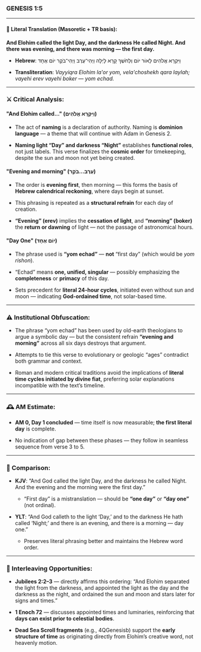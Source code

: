 ### **GENESIS 1:5**

---

#### 📜 Literal Translation (Masoretic + TR basis):

**And Elohim called the light Day, and the darkness He called Night. And there was evening, and there was morning — the first day.**

- **Hebrew**: וַיִּקְרָא אֱלֹהִים לָאוֹר יוֹם וְלַחֹשֶׁךְ קָרָא לָיְלָה וַיְהִי־עֶרֶב וַיְהִי־בֹקֶר יוֹם אֶחָד
    
- **Transliteration**: _Vayyiqra Elohim la'or yom, vela'choshekh qara laylah; vayehi erev vayehi boker — yom echad._
    

---

### ⚔️ Critical Analysis:

#### **"And Elohim called..." (וַיִּקְרָא אֱלֹהִים)**

- The act of **naming** is a declaration of authority. Naming is **dominion language** — a theme that will continue with Adam in Genesis 2.
    
- **Naming light “Day” and darkness “Night”** establishes **functional roles**, not just labels. This verse finalizes the **cosmic order** for timekeeping, despite the sun and moon not yet being created.
    

#### **"Evening and morning" (עֶרֶב...בֹקֶר)**

- The order is **evening first**, then morning — this forms the basis of **Hebrew calendrical reckoning**, where days begin at sunset.
    
- This phrasing is repeated as a **structural refrain** for each day of creation.
    
- **“Evening” (erev)** implies the **cessation of light**, and **“morning” (boker)** the **return or dawning** of light — not the passage of astronomical hours.
    

#### **"Day One" (יוֹם אֶחָד)**

- The phrase used is **“yom echad”** — **not** “first day” (which would be _yom rishon_).
    
- “Echad” means **one, unified, singular** — possibly emphasizing the **completeness** or **primacy** of this day.
    
- Sets precedent for **literal 24-hour cycles**, initiated even without sun and moon — indicating **God-ordained time**, not solar-based time.
    

---

### ⚠️ Institutional Obfuscation:

- The phrase “yom echad” has been used by old-earth theologians to argue a symbolic day — but the consistent refrain **“evening and morning”** across all six days destroys that argument.
    
- Attempts to tie this verse to evolutionary or geologic “ages” contradict both grammar and context.
    
- Roman and modern critical traditions avoid the implications of **literal time cycles initiated by divine fiat**, preferring solar explanations incompatible with the text’s timeline.
    

---

### 🕰️ AM Estimate:

- **AM 0, Day 1 concluded** — time itself is now measurable; **the first literal day** is complete.
    
- No indication of gap between these phases — they follow in seamless sequence from verse 3 to 5.
    

---

### 📖 Comparison:

- **KJV**: “And God called the light Day, and the darkness he called Night. And the evening and the morning were the first day.”
    
    - “First day” is a mistranslation — should be **“one day”** or **“day one”** (not ordinal).
        
- **YLT**: “And God calleth to the light ‘Day,’ and to the darkness He hath called ‘Night;’ and there is an evening, and there is a morning — day one.”
    
    - Preserves literal phrasing better and maintains the Hebrew word order.
        

---

### 🔗 Interleaving Opportunities:

- **Jubilees 2:2–3** — directly affirms this ordering: “And Elohim separated the light from the darkness, and appointed the light as the day and the darkness as the night, and ordained the sun and moon and stars later for signs and times.”
    
- **1 Enoch 72** — discusses appointed times and luminaries, reinforcing that **days can exist prior to celestial bodies**.
    
- **Dead Sea Scroll fragments** (e.g., 4QGenesisb) support the **early structure of time** as originating directly from Elohim’s creative word, not heavenly motion.